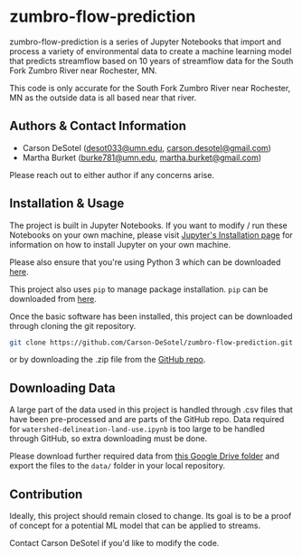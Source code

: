 # zumbro-flow-prediction

zumbro-flow-prediction is a series of Jupyter Notebooks that import and process a variety of environmental data to create a machine learning model that predicts streamflow based on 10 years of streamflow data for the South Fork Zumbro River near Rochester, MN. 

This code is only accurate for the South Fork Zumbro River near Rochester, MN as the outside data is all based near that river.

## Authors & Contact Information

- Carson DeSotel (desot033@umn.edu, carson.desotel@gmail.com) 
- Martha Burket (burke781@umn.edu, martha.burket@gmail.com)

Please reach out to either author if any concerns arise.

## Installation & Usage

The project is built in Jupyter Notebooks. If you want to modify / run these Notebooks on your own machine, please visit [Jupyter's Installation page](https://jupyter.org/install) for information on how to install Jupyter on your own machine. 

Please also ensure that you're using Python 3 which can be downloaded [here](https://www.python.org/downloads/).

This project also uses ```pip``` to manage package installation. ```pip``` can be downloaded from [here](https://pip.pypa.io/en/stable/installation/).

Once the basic software has been installed, this project can be downloaded through cloning the git repository.

```bash
git clone https://github.com/Carson-DeSotel/zumbro-flow-prediction.git
```

or by downloading the .zip file from the [GitHub repo](https://github.com/Carson-DeSotel/zumbro-flow-prediction).

## Downloading Data

A large part of the data used in this project is handled through .csv files that have been pre-processed and are parts of the GitHub repo. Data required for ```watershed-delineation-land-use.ipynb``` is too large to be handled through GitHub, so extra downloading must be done. 

Please download further required data from [this Google Drive folder](https://drive.google.com/drive/folders/1cq252tFyw-nanUq_Bzm3mbWvqUURr8qt?usp=sharing) and export the files to the ```data/``` folder in your local repository.

## Contribution
Ideally, this project should remain closed to change. Its goal is to be a proof of concept for a potential ML model that can be applied to streams. 

Contact Carson DeSotel if you'd like to modify the code. 